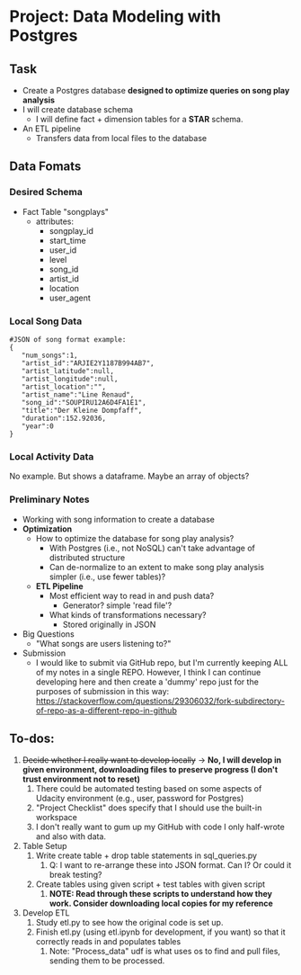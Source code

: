 # Project: Data Modeling with Postgres

## Task
- Create a Postgres database **designed to optimize queries on song play analysis**
- I will create database schema
  - I will define fact + dimension tables  for a **STAR** schema.
- An ETL pipeline
  - Transfers data from local files to the database

## Data Fomats
### Desired Schema
- Fact Table "songplays"
  - attributes:
    - songplay_id
    - start_time
    - user_id
    - level
    - song_id
    - artist_id
    - location
    - user_agent

### Local Song Data
```
#JSON of song format example:
{
   "num_songs":1,
   "artist_id":"ARJIE2Y1187B994AB7",
   "artist_latitude":null,
   "artist_longitude":null,
   "artist_location":"",
   "artist_name":"Line Renaud",
   "song_id":"SOUPIRU12A6D4FA1E1",
   "title":"Der Kleine Dompfaff",
   "duration":152.92036,
   "year":0
}
```

### Local Activity Data
No example. But shows a dataframe. Maybe an array of objects?

### Preliminary Notes
- Working with song information to create a database
- **Optimization**
  - How to optimize the database for song play analysis?
    - With Postgres (i.e., not NoSQL) can't take advantage of distributed structure
    - Can de-normalize to an extent to make song play analysis simpler (i.e., use fewer tables)?
  - **ETL Pipeline**
    - Most efficient way to read in and push data?
      - Generator? simple 'read file'?
    - What kinds of transformations necessary?
      - Stored originally in JSON
- Big Questions
  - "What songs are users listening to?"
- Submission
  - I would like to submit via GitHub repo, but I'm currently keeping ALL of my notes in a single REPO. However, I think I can continue developing here and then create a 'dummy' repo just for the purposes of submission in this way: https://stackoverflow.com/questions/29306032/fork-subdirectory-of-repo-as-a-different-repo-in-github

## To-dos:
1. ~~Decide whether I really want to develop locally~~ -> **No, I will develop in given environment, downloading files to preserve progress (I don't trust environment not to reset)**
   1. There could be automated testing based on some aspects of Udacity environment (e.g., user, password for Postgres)
   2. "Project Checklist" does specify that I should use the built-in workspace
   3. I don't really want to gum up my GitHub with code I only half-wrote and also with data.
2. Table Setup
   1. Write create table + drop table statements in sql_queries.py
      1. Q: I want to re-arrange these into JSON format. Can I? Or could it break testing?
   2. Create tables using given script + test tables with given script
      1. **NOTE: Read through these scripts to understand how they work. Consider downloading local copies for my reference**
3. Develop ETL
   1. Study etl.py to see how the original code is set up.
   2. Finish etl.py (using etl.ipynb for development, if you want) so that it correctly reads in and populates tables
      1. Note: "Process_data" udf is what uses os to find and pull files, sending them to be processed.